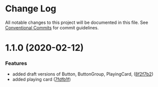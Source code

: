# Change Log

All notable changes to this project will be documented in this file.
See [Conventional Commits](https://conventionalcommits.org) for commit guidelines.

# 1.1.0 (2020-02-12)


### Features

* added draft versions of Button, ButtonGroup, PlayingCard, ([8f2f7b2](http://134.209.96.47:4873/-/web/detail/@eldo/playingcard/commits/8f2f7b2f3d662fb86ca23758ceaf3493e0d0e55b))
* added playing card ([7fdfb1f](http://134.209.96.47:4873/-/web/detail/@eldo/playingcard/commits/7fdfb1fba784a7284bd8f747526dba0ab7e25d62))

